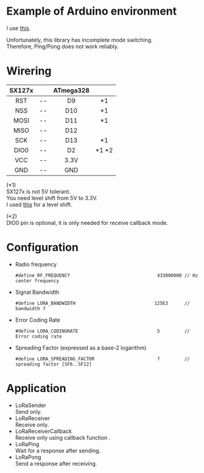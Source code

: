 # Example of Arduino environment   
I use [this](https://github.com/sandeepmistry/arduino-LoRa).   

Unfortunately, this library has incomplete mode switching.   
Therefore, Ping/Pong does not work reliably.   

# Wirering

|SX127x||ATmega328||
|:-:|:-:|:-:|:-:
|RST|--|D9|*1|
|NSS|--|D10|*1|
|MOSI|--|D11|*1|
|MISO|--|D12||
|SCK|--|D13|*1|
|DIO0|--|D2|*1 *2|
|VCC|--|3.3V||
|GND|--|GND||

(*1)   
SX127x is not 5V tolerant.   
You need level shift from 5V to 3.3V.   
I used [this](https://www.ti.com/lit/ds/symlink/txs0108e.pdf?ts=1647593549503) for a level shift.   


(*2)   
DIO0 pin is optional, it is only needed for receive callback mode.

# Configuration

- Radio frequency   
	```
	#define RF_FREQUENCY                                433000000 // Hz  center frequency
	```

- Signal Bandwidth   
	```
	#define LORA_BANDWIDTH                             125E3      // bandwidth 7
	```

- Error Coding Rate   
	```
	#define LORA_CODINGRATE                             5         // Error coding rate
	```

- Spreading Factor (expressed as a base-2 logarithm)   
	```
	#define LORA_SPREADING_FACTOR                       7         // spreading factor [SF6..SF12]
	```

# Application   
- LoRaSender   
	Send only.   
- LoRaReceiver   
	Receive only.   
- LoRaReceiverCallback   
	Receive only using callback function .   
- LoRaPing   
	Wait for a response after sending.   
- LoRaPong   
	Send a response after receiving.   

